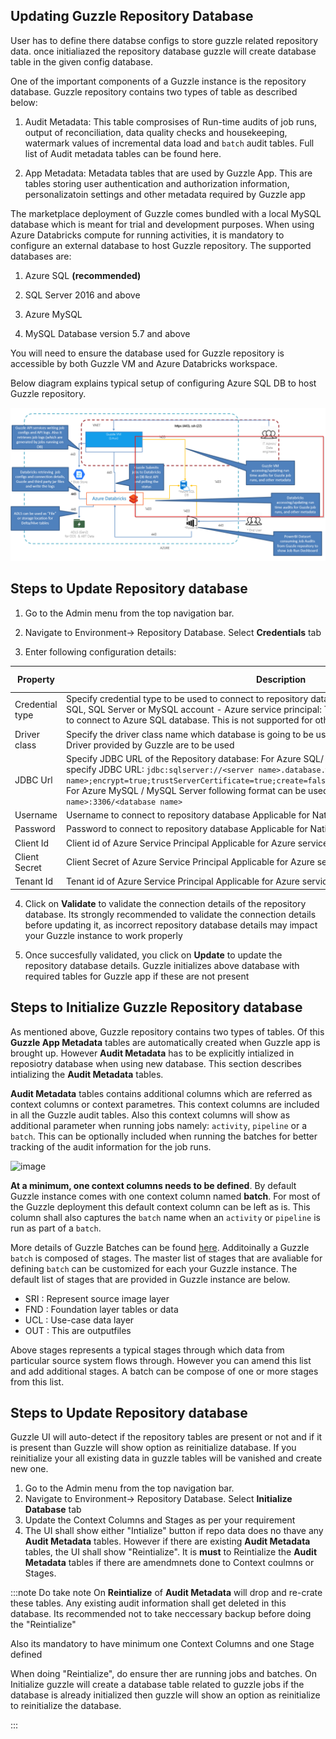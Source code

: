 ## Updating Guzzle Repository Database

User has to define there databse configs to store guzzle related repository data. once initialiazed the repository database guzzle will create database table in the given config database.

One of the important components of a Guzzle instance is the repository database. Guzzle repository contains two types of table as described below: 

1. Audit Metadata: This table comprosises of Run-time audits of job runs, output of reconciliation, data quality checks and housekeeping, watermark values of incremental data load and `batch` audit tables. Full list of Audit metadata tables can be found here. 

2. App Metadata: Metadata tables that are used by  Guzzle App.  This are tables storing user authentication and authorization information, personalizatoin settings and other metadata required by Guzzle app

The marketplace deployment of Guzzle comes bundled with a local MySQL database which is meant for trial and development purposes. When using Azure Databricks compute for running activities, it is mandatory to configure an external database to host Guzzle repository. The supported databases are: 

1. Azure SQL **(recommended)**

2. SQL Server 2016 and above

3. Azure MySQL

4. MySQL Database version 5.7 and above

You will need to ensure the database used for Guzzle repository is accessible by both Guzzle VM and Azure Databricks workspace.

Below diagram explains typical setup of configuring Azure SQL DB to host Guzzle repository.  

![repository database](/img/docs/how-to-guides/administrator/environment-config/repository_db01.png)

## Steps to Update Repository database

1. Go to the Admin menu from the top navigation bar.

2. Navigate to Environment-> Repository Database. Select **Credentials** tab

3. Enter following configuration details:

| Property        | Description                                                                                                                                                                                                                                                                                                                                                                                                  | Default Value | Required |
|-----------------|--------------------------------------------------------------------------------------------------------------------------------------------------------------------------------------------------------------------------------------------------------------------------------------------------------------------------------------------------------------------------------------------------------------|---------------|----------|
| Credential type | Specify credential type to be used to connect to repository database: - Native : This is native Azure SQL, SQL Server or MySQL account - Azure service principal: To use Azure service principal and secret to connect to Azure SQL database. This is not supported for other database                                                                                                                       | Native        | Yes      |
| Driver class    | Specify the driver class name which database is going to be used. This can be left empty if standard Driver provided by Guzzle are to be used                                                                                                                                                                                                                                                                | None          | Yes      |
| JDBC Url        | Specify JDBC URL of the Repository database: For Azure SQL/ SQL server, you can use below format to specify JDBC URL: `jdbc:sqlserver://<server name>.database.windows.net;database=<database name>;encrypt=true;trustServerCertificate=true;create=false;loginTimeout=30;socketKeepAlive=true` For Azure MySQL / MySQL Server following format can be used: `jdbc:mysql://<server name>:3306/<database name>` | None          | Yes      |
| Username        | Username to connect to repository database Applicable for Native credential type                                                                                                                                                                                                                                                                                                                             | None          | Yes      |
| Password        | Password to connect to repository database Applicable for Native credential type                                                                                                                                                                                                                                                                                                                             | None          | Yes      |
| Client Id       | Client id of Azure Service Principal Applicable for Azure service principal credential type                                                                                                                                                                                                                                                                                                                  | None          | Yes      |
| Client Secret   | Client Secret of Azure Service Principal Applicable for Azure service principal credential type                                                                                                                                                                                                                                                                                                              | None          | Yes      |
| Tenant Id       | Tenant id of Azure Service Principal Applicable for Azure service principal credential type                                                                                                                                                                                                                                                                                                                  | None          | Yes      |

4. Click on **Validate** to validate the connection details of the repository database. Its strongly recommended to validate the connection details before updating it, as incorrect repository database details may impact your Guzzle instance to work properly

5. Once succesfully validated, you click on **Update** to update the repository database details. Guzzle initializes  above database with required tables for Guzzle app if these are not present

## Steps to Initialize Guzzle Repository database


As mentioned above, Guzzle repository contains two types of tables. Of this **Guzzle App Metadata** tables are automatically created when Guzzle app is brought up. However **Audit Metadata** has to be explicitly intialized in reposiotry database when using new database. This section describes intializing the **Audit Metadata** tables.

**Audit Metadata** tables contains additional columns which are referred as context columns or context parametres. This context columns are included in all the Guzzle audit tables. Also this context columns will show as additional parameter when running jobs namely: `activity`, `pipeline` or a `batch`. This can be optionally included when running the batches for better tracking of the audit information for the job runs.
 
![image](https://user-images.githubusercontent.com/35588903/127739053-2a803845-9d13-4c0d-a90b-9f8674bc03ba.png)

**At a minimum, one context columns needs to be defined**. By default Guzzle instance comes with one context column named  **batch**. For most of the Guzzle deployment this default context column can be left as is.  This column shall also captures the `batch` name when an `activity` or `pipeline` is run as part of a `batch`. 

More details of Guzzle Batches can be found [here](http://xxx).  Additoinally a Guzzle `batch` is composed of stages. The master list of stages that are avaliable for defining `batch` can be customized for each your Guzzle instance. The default list of stages that are provided in Guzzle instance are below. 
 
- SRI : Represent source image layer
- FND : Foundation layer tables or data
- UCL : Use-case data layer
- OUT : This are outputfiles

Above stages represents a typical stages through which data from particular source system flows through. However you can amend this list and add additional stages. A batch can be compose of one or more stages from this list.

 ## Steps to Update Repository database
Guzzle UI will auto-detect if the repository tables are present or not and if it is present than Guzzle will show option as reinitialize database. If you reinitialize your all existing data in guzzle tables will be vanished and create new one.

1. Go to the Admin menu from the top navigation bar.
2. Navigate to Environment-> Repository Database. Select **Initialize Database** tab
3. Update the Context Columns and Stages as per your requirement
4. The UI shall show either "Intialize" button if repo data does no thave any **Audit Metadata** tables. However if there are existing **Audit Metadata** tables, the UI shall show "Reintialize".  It is **must** to Reintialize the **Audit Metadata** tables if there are amendmnets done to Context coulmns or Stages. 
 
:::note
Do take note On **Reintialize** of **Audit Metadata**  will drop and re-crate these tables. Any existing audit information shall get deleted in this database. Its recommended not to take neccessary backup before doing the "Reintialize"
 
Also its mandatory to have minimum one Context Columns and one Stage defined
 
When doing "Reintialize", do ensure ther are running jobs and batches.
On Initialize guzzle will create a database table related to guzzle jobs if the database is already initialized then guzzle will show an option as reinitialize to reinitialize the database.

:::
